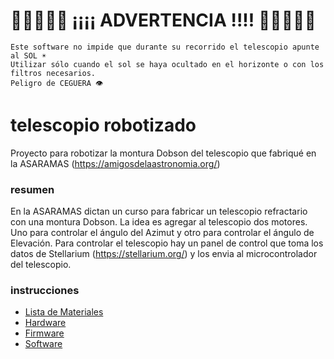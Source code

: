 # 🚨🚨🚨🚨🚨 ¡¡¡¡ ADVERTENCIA !!!! 🚨🚨🚨🚨🚨

```
Este software no impide que durante su recorrido el telescopio apunte al SOL ☀️
Utilizar sólo cuando el sol se haya ocultado en el horizonte o con los filtros necesarios.
Peligro de CEGUERA 👁
```

# telescopio robotizado

Proyecto para robotizar la montura Dobson del telescopio que fabriqué en la ASARAMAS (https://amigosdelaastronomia.org/)

### resumen

En la ASARAMAS dictan un curso para fabricar un telescopio refractario con una montura Dobson.
La idea es agregar al telescopio dos motores. Uno para controlar el ángulo del Azimut y otro para controlar el ángulo de Elevación.
Para controlar el telescopio hay un panel de control que toma los datos de Stellarium (https://stellarium.org/) y los envia al microcontrolador del telescopio.

### instrucciones

- [Lista de Materiales](MATERIALES.md)
- [Hardware](HARDWARE.md)
- [Firmware](FIRMWARE.md)
- [Software](SOFTWARE.md)

